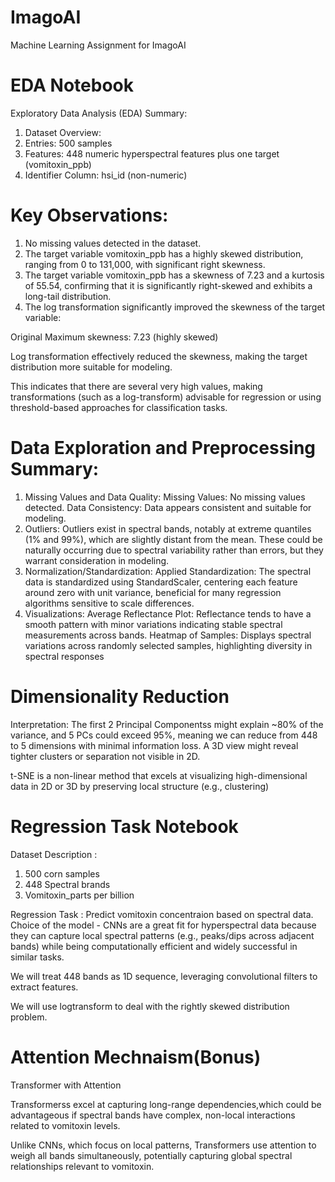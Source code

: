 # ImagoAI
Machine Learning Assignment for ImagoAI

# EDA Notebook 
Exploratory Data Analysis (EDA) Summary:
1. Dataset Overview:
2. Entries: 500 samples
3. Features: 448 numeric hyperspectral features plus one target (vomitoxin_ppb)
4. Identifier Column: hsi_id (non-numeric)
   
# Key Observations:
1. No missing values detected in the dataset.
2. The target variable vomitoxin_ppb has a highly skewed distribution, ranging from 0 to 131,000, with significant right skewness.
3. The target variable vomitoxin_ppb has a skewness of 7.23 and a kurtosis of 55.54, confirming that it is significantly right-skewed and exhibits a long-tail distribution.
4. The log transformation significantly improved the skewness of the target variable:

Original Maximum skewness: 7.23 (highly skewed)

Log transformation effectively reduced the skewness, making the target distribution more suitable for modeling.

This indicates that there are several very high values, making transformations (such as a log-transform) advisable for regression or using threshold-based approaches for classification tasks.

# Data Exploration and Preprocessing Summary:
1. Missing Values and Data Quality:
Missing Values: No missing values detected.
Data Consistency: Data appears consistent and suitable for modeling.
2. Outliers:
Outliers exist in spectral bands, notably at extreme quantiles (1% and 99%), which are slightly distant from the mean. These could be naturally occurring due to spectral variability rather than errors, but they warrant consideration in modeling.
3. Normalization/Standardization:
Applied Standardization: The spectral data is standardized using StandardScaler, centering each feature around zero with unit variance, beneficial for many regression algorithms sensitive to scale differences.
4. Visualizations:
Average Reflectance Plot: Reflectance tends to have a smooth pattern with minor variations indicating stable spectral measurements across bands.
Heatmap of Samples: Displays spectral variations across randomly selected samples, highlighting diversity in spectral responses

# Dimensionality Reduction
Interpretation: The first 2 Principal Componentss might explain ~80% of the variance, and 5 PCs could exceed 95%, meaning we can reduce from 448 to 5 dimensions with minimal information loss. A 3D view might reveal tighter clusters or separation not visible in 2D.

t-SNE is a non-linear method that excels at visualizing high-dimensional data in 2D or 3D by preserving local structure (e.g., clustering)

# Regression Task Notebook
Dataset Description :
1. 500 corn samples
2. 448 Spectral brands
3. Vomitoxin_parts per billion

Regression Task : Predict vomitoxin concentraion based on spectral data.
Choice of the model - CNNs are a great fit for hyperspectral data because they can capture local spectral patterns (e.g., peaks/dips across adjacent bands) while being computationally efficient and widely successful in similar tasks.

We will treat 448 bands as 1D sequence, leveraging convolutional filters to extract features.

We will use logtransform to deal with the rightly skewed distribution problem.


# Attention Mechnaism(Bonus)
Transformer with Attention

Transformerss excel at capturing long-range dependencies,which could be advantageous if spectral bands have complex, non-local interactions related to vomitoxin levels.

Unlike CNNs, which focus on local patterns, Transformers use attention to weigh all bands simultaneously, potentially capturing global spectral relationships relevant to vomitoxin.
